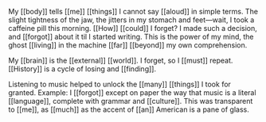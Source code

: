 My [[body]] tells [[me]] [[things]] I cannot say [[aloud]] in simple terms. The slight tightness of the jaw, the jitters in my stomach and feet—wait, I took a caffeine pill this morning. [[How]] [[could]] I forget? I made such a decision, and [[forgot]] about it til I started writing. This is the power of my mind, the ghost [[living]] in the machine [[far]] [[beyond]] my own comprehension.

My [[brain]] is the [[external]] [[world]]. I forget, so I [[must]] repeat. [[History]] is a cycle of losing and [[finding]].

Listening to music helped to unlock the [[many]] [[things]] I took for granted. Example: I [[forgot]] except on paper the way that music is a literal [[language]], complete with grammar and [[culture]]. This was transparent to [[me]], as [[much]] as the accent of [[an]] American is a pane of glass. 

